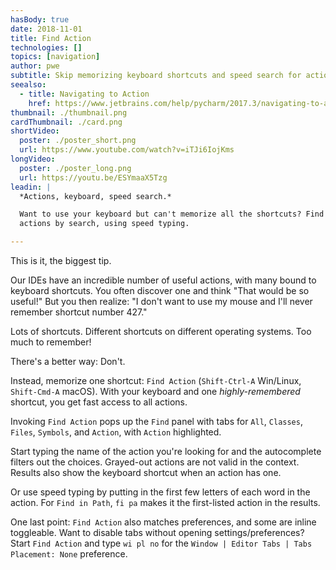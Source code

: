 ```yaml
---
hasBody: true
date: 2018-11-01
title: Find Action
technologies: []
topics: [navigation]
author: pwe
subtitle: Skip memorizing keyboard shortcuts and speed search for actions instead.
seealso:
  - title: Navigating to Action
    href: https://www.jetbrains.com/help/pycharm/2017.3/navigating-to-action.html#Navigate_to_Action.xml
thumbnail: ./thumbnail.png
cardThumbnail: ./card.png
shortVideo:
  poster: ./poster_short.png
  url: https://www.youtube.com/watch?v=iTJi6IojKms
longVideo:
  poster: ./poster_long.png
  url: https://youtu.be/ESYmaaX5Tzg
leadin: |
  *Actions, keyboard, speed search.*

  Want to use your keyboard but can't memorize all the shortcuts? Find 
  actions by search, using speed typing.

---
```


This is it, the biggest tip.

Our IDEs have an incredible number of useful actions, with many bound to 
keyboard shortcuts. You often discover one and think "That would be so 
useful!" But you then realize: "I don't want to use my mouse and I'll 
never remember shortcut number 427."

Lots of shortcuts. Different shortcuts on different operating systems. 
Too much to remember!

There's a better way: Don't. 

Instead, memorize one shortcut: `Find Action` (`Shift-Ctrl-A` Win/Linux, 
`Shift-Cmd-A` macOS). With your keyboard and one *highly-remembered* 
shortcut, you get fast access to all actions.

Invoking `Find Action` pops up the `Find` panel with tabs for `All`, 
`Classes`, `Files`, `Symbols`, and `Action`, with `Action` highlighted.

Start typing the name of the action you're looking for and the 
autocomplete filters out the choices. Grayed-out actions are not 
valid in the context. Results also show the keyboard shortcut when an 
action has one.

Or use speed typing by putting in the first few letters of each 
word in the action. For `Find in Path`, `fi pa` makes it the first-listed 
action in the results. 

One last point: `Find Action` also matches preferences, and some are 
inline toggleable. Want to disable tabs without opening 
settings/preferences? Start `Find Action` and type `wi pl no` for 
the `Window | Editor Tabs | Tabs Placement: None` preference.
